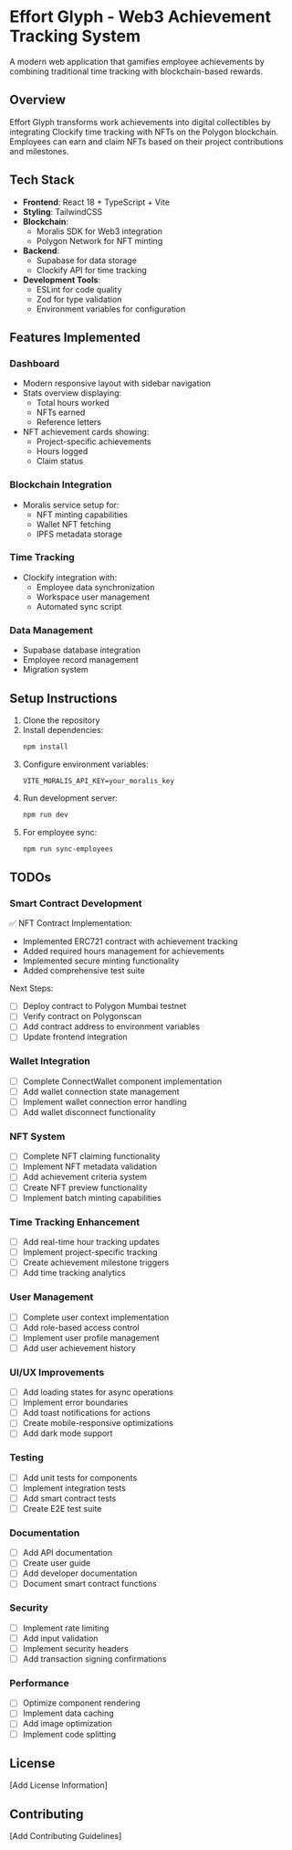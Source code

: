 # Effort Glyph - Web3 Achievement Tracking System

A modern web application that gamifies employee achievements by combining traditional time tracking with blockchain-based rewards.

## Overview

Effort Glyph transforms work achievements into digital collectibles by integrating Clockify time tracking with NFTs on the Polygon blockchain. Employees can earn and claim NFTs based on their project contributions and milestones.

## Tech Stack

- **Frontend**: React 18 + TypeScript + Vite
- **Styling**: TailwindCSS
- **Blockchain**: 
  - Moralis SDK for Web3 integration
  - Polygon Network for NFT minting
- **Backend**: 
  - Supabase for data storage
  - Clockify API for time tracking
- **Development Tools**:
  - ESLint for code quality
  - Zod for type validation
  - Environment variables for configuration

## Features Implemented

### Dashboard
- Modern responsive layout with sidebar navigation
- Stats overview displaying:
  - Total hours worked
  - NFTs earned
  - Reference letters
- NFT achievement cards showing:
  - Project-specific achievements
  - Hours logged
  - Claim status

### Blockchain Integration
- Moralis service setup for:
  - NFT minting capabilities
  - Wallet NFT fetching
  - IPFS metadata storage

### Time Tracking
- Clockify integration with:
  - Employee data synchronization
  - Workspace user management
  - Automated sync script

### Data Management
- Supabase database integration
- Employee record management
- Migration system

## Setup Instructions

1. Clone the repository
2. Install dependencies:
   ```bash
   npm install
   ```
3. Configure environment variables:
   ```env
   VITE_MORALIS_API_KEY=your_moralis_key
   ```
4. Run development server:
   ```bash
   npm run dev
   ```
5. For employee sync:
   ```bash
   npm run sync-employees
   ```

## TODOs

### Smart Contract Development
✅ NFT Contract Implementation:
- Implemented ERC721 contract with achievement tracking
- Added required hours management for achievements
- Implemented secure minting functionality
- Added comprehensive test suite

Next Steps:
- [ ] Deploy contract to Polygon Mumbai testnet
- [ ] Verify contract on Polygonscan
- [ ] Add contract address to environment variables
- [ ] Update frontend integration

### Wallet Integration
- [ ] Complete ConnectWallet component implementation
- [ ] Add wallet connection state management
- [ ] Implement wallet connection error handling
- [ ] Add wallet disconnect functionality

### NFT System
- [ ] Complete NFT claiming functionality
- [ ] Implement NFT metadata validation
- [ ] Add achievement criteria system
- [ ] Create NFT preview functionality
- [ ] Implement batch minting capabilities

### Time Tracking Enhancement
- [ ] Add real-time hour tracking updates
- [ ] Implement project-specific tracking
- [ ] Create achievement milestone triggers
- [ ] Add time tracking analytics

### User Management
- [ ] Complete user context implementation
- [ ] Add role-based access control
- [ ] Implement user profile management
- [ ] Add user achievement history

### UI/UX Improvements
- [ ] Add loading states for async operations
- [ ] Implement error boundaries
- [ ] Add toast notifications for actions
- [ ] Create mobile-responsive optimizations
- [ ] Add dark mode support

### Testing
- [ ] Add unit tests for components
- [ ] Implement integration tests
- [ ] Add smart contract tests
- [ ] Create E2E test suite

### Documentation
- [ ] Add API documentation
- [ ] Create user guide
- [ ] Add developer documentation
- [ ] Document smart contract functions

### Security
- [ ] Implement rate limiting
- [ ] Add input validation
- [ ] Implement security headers
- [ ] Add transaction signing confirmations

### Performance
- [ ] Optimize component rendering
- [ ] Implement data caching
- [ ] Add image optimization
- [ ] Implement code splitting

## License

[Add License Information]

## Contributing

[Add Contributing Guidelines]
